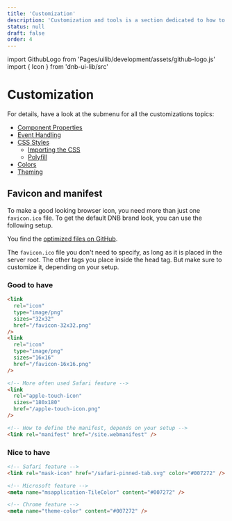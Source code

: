 ```yaml
---
title: 'Customization'
description: 'Customization and tools is a section dedicated to how to use and customize Eufemia in various situations.'
status: null
draft: false
order: 4
---
```


import GithubLogo from 'Pages/uilib/development/assets/github-logo.js'
import { Icon } from 'dnb-ui-lib/src'

# Customization

For details, have a look at the submenu for all the customizations topics:

- [Component Properties](/uilib/usage/customisation/component-properties)
- [Event Handling](/uilib/usage/customisation/event-handling)
- [CSS Styles](/uilib/usage/customisation/styling)
  - [Importing the CSS](/uilib/usage/customisation/styling/consume-styles)
  - [Polyfill](/uilib/usage/customisation/styling/polyfill)
- [Colors](/uilib/usage/customisation/colors)
- [Theming](/uilib/usage/customisation/theming)

## Favicon and manifest

To make a good looking browser icon, you need more than just one `favicon.ico` file. To get the default DNB brand look, you can use the following setup.

You find the [optimized files on <Icon icon={GithubLogo} size="default" /> GitHub](https://github.com/dnbexperience/eufemia/tree/develop/packages/dnb-ui-lib/assets/browser).

The `favicon.ico` file you don't need to specify, as long as it is placed in the server root.
The other tags you place inside the head tag. But make sure to customize it, depending on your setup.

### Good to have

```html
<link
  rel="icon"
  type="image/png"
  sizes="32x32"
  href="/favicon-32x32.png"
/>
<link
  rel="icon"
  type="image/png"
  sizes="16x16"
  href="/favicon-16x16.png"
/>

<!-- More often used Safari feature -->
<link
  rel="apple-touch-icon"
  sizes="180x180"
  href="/apple-touch-icon.png"
/>

<!-- How to define the manifest, depends on your setup -->
<link rel="manifest" href="/site.webmanifest" />
```

### Nice to have

```html
<!-- Safari feature -->
<link rel="mask-icon" href="/safari-pinned-tab.svg" color="#007272" />

<!-- Microsoft feature -->
<meta name="msapplication-TileColor" content="#007272" />

<!-- Chrome feature -->
<meta name="theme-color" content="#007272" />
```
